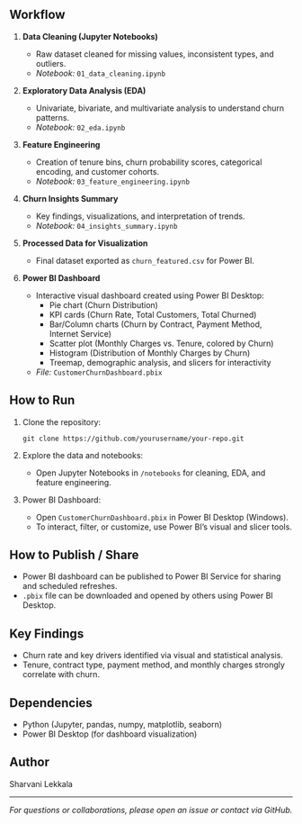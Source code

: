 
## Workflow

1. **Data Cleaning (Jupyter Notebooks)**
   - Raw dataset cleaned for missing values, inconsistent types, and outliers.
   - *Notebook:* `01_data_cleaning.ipynb`

2. **Exploratory Data Analysis (EDA)**
   - Univariate, bivariate, and multivariate analysis to understand churn patterns.
   - *Notebook:* `02_eda.ipynb`

3. **Feature Engineering**
   - Creation of tenure bins, churn probability scores, categorical encoding, and customer cohorts.
   - *Notebook:* `03_feature_engineering.ipynb`

4. **Churn Insights Summary**
   - Key findings, visualizations, and interpretation of trends.
   - *Notebook:* `04_insights_summary.ipynb`

5. **Processed Data for Visualization**
   - Final dataset exported as `churn_featured.csv` for Power BI.

6. **Power BI Dashboard**
   - Interactive visual dashboard created using Power BI Desktop:
     - Pie chart (Churn Distribution)
     - KPI cards (Churn Rate, Total Customers, Total Churned)
     - Bar/Column charts (Churn by Contract, Payment Method, Internet Service)
     - Scatter plot (Monthly Charges vs. Tenure, colored by Churn)
     - Histogram (Distribution of Monthly Charges by Churn)
     - Treemap, demographic analysis, and slicers for interactivity
   - *File:* `CustomerChurnDashboard.pbix`

## How to Run

1. Clone the repository:
    ```
    git clone https://github.com/yourusername/your-repo.git
    ```

2. Explore the data and notebooks:
    - Open Jupyter Notebooks in `/notebooks` for cleaning, EDA, and feature engineering.

3. Power BI Dashboard:
    - Open `CustomerChurnDashboard.pbix` in Power BI Desktop (Windows).
    - To interact, filter, or customize, use Power BI’s visual and slicer tools.

## How to Publish / Share

- Power BI dashboard can be published to Power BI Service for sharing and scheduled refreshes.
- `.pbix` file can be downloaded and opened by others using Power BI Desktop.

## Key Findings

- Churn rate and key drivers identified via visual and statistical analysis.
- Tenure, contract type, payment method, and monthly charges strongly correlate with churn.

## Dependencies

- Python (Jupyter, pandas, numpy, matplotlib, seaborn)
- Power BI Desktop (for dashboard visualization)


## Author

Sharvani Lekkala

---

*For questions or collaborations, please open an issue or contact via GitHub.*
